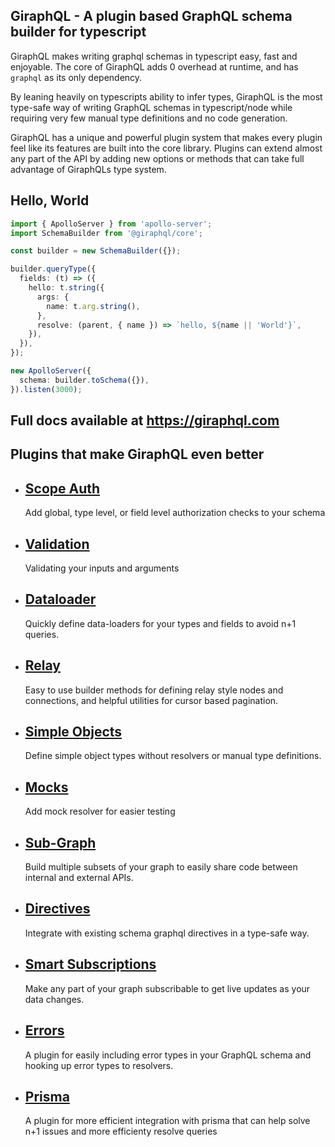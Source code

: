 ## GiraphQL - A plugin based GraphQL schema builder for typescript

GiraphQL makes writing graphql schemas in typescript easy, fast and enjoyable. The core of GiraphQL
adds 0 overhead at runtime, and has `graphql` as its only dependency.

By leaning heavily on typescripts ability to infer types, GiraphQL is the most type-safe way of
writing GraphQL schemas in typescript/node while requiring very few manual type definitions and no
code generation.

GiraphQL has a unique and powerful plugin system that makes every plugin feel like its features are
built into the core library. Plugins can extend almost any part of the API by adding new options or
methods that can take full advantage of GiraphQLs type system.

## Hello, World

```typescript
import { ApolloServer } from 'apollo-server';
import SchemaBuilder from '@giraphql/core';

const builder = new SchemaBuilder({});

builder.queryType({
  fields: (t) => ({
    hello: t.string({
      args: {
        name: t.arg.string(),
      },
      resolve: (parent, { name }) => `hello, ${name || 'World'}`,
    }),
  }),
});

new ApolloServer({
  schema: builder.toSchema({}),
}).listen(3000);
```

## Full docs available at https://giraphql.com

## Plugins that make GiraphQL even better

- ## [Scope Auth](https://giraphql.com/plugins/scope-auth)
  Add global, type level, or field level authorization checks to your schema
- ## [Validation](https://giraphql.com/plugins/validation)
  Validating your inputs and arguments
- ## [Dataloader](https://giraphql.com/plugins/dataloader)
  Quickly define data-loaders for your types and fields to avoid n+1 queries.
- ## [Relay](https://giraphql.com/plugins/relay)
  Easy to use builder methods for defining relay style nodes and connections, and helpful utilities
  for cursor based pagination.
- ## [Simple Objects](https://giraphql.com/plugins/simple-objects)
  Define simple object types without resolvers or manual type definitions.
- ## [Mocks](https://giraphql.com/plugins/mocks)
  Add mock resolver for easier testing
- ## [Sub-Graph](https://giraphql.com/plugins/sub-graph)
  Build multiple subsets of your graph to easily share code between internal and external APIs.
- ## [Directives](https://giraphql.com/plugins/directives)
  Integrate with existing schema graphql directives in a type-safe way.
- ## [Smart Subscriptions](https://giraphql.com/plugins/smart-subscriptions)
  Make any part of your graph subscribable to get live updates as your data changes.
- ## [Errors](https://giraphql.com/plugins/errors.md)
  A plugin for easily including error types in your GraphQL schema and hooking up error types to
  resolvers.
- ## [**Prisma**](https://giraphql.com/plugins/prisma.md)
  A plugin for more efficient integration with prisma that can help solve n+1 issues and more efficienty resolve queries 

